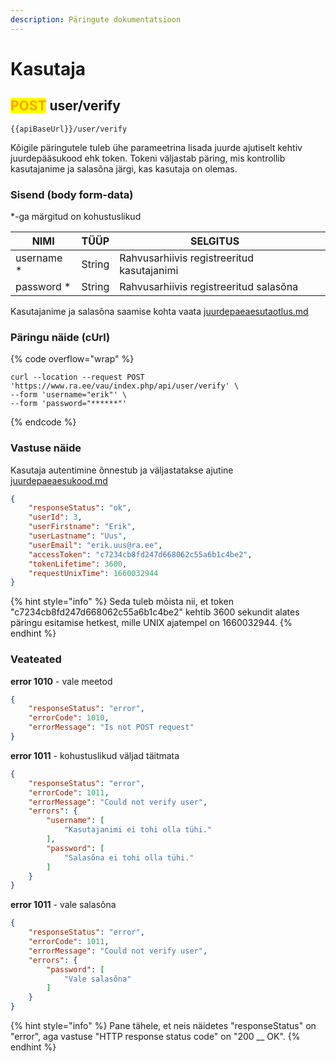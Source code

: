 ```yaml
---
description: Päringute dokumentatsioon
---
```


# Kasutaja

## <mark style="color:orange;">POST</mark> user/verify

```
{{apiBaseUrl}}/user/verify
```

Kõigile päringutele tuleb ühe parameetrina lisada juurde ajutiselt kehtiv juurdepääsukood ehk token. Tokeni väljastab päring, mis kontrollib kasutajanime ja salasõna järgi, kas kasutaja on olemas.

### Sisend (body form-data)

\*-ga märgitud on kohustuslikud

| NIMI        | TÜÜP   | SELGITUS                                   |   |
| ----------- | ------ | ------------------------------------------ | - |
| username \* | String | Rahvusarhiivis registreeritud kasutajanimi |   |
| password \* | String | Rahvusarhiivis registreeritud salasõna     |   |

Kasutajanime ja salasõna saamise kohta vaata [juurdepaeaesutaotlus.md](../juurdepaeaesutaotlus.md "mention")

### Päringu näide (cUrl)

{% code overflow="wrap" %}
```shell
curl --location --request POST 'https://www.ra.ee/vau/index.php/api/user/verify' \
--form 'username="erik"' \
--form 'password="******"'
```
{% endcode %}

### Vastuse näide

Kasutaja autentimine õnnestub ja väljastatakse ajutine [juurdepaeaesukood.md](../juurdepaeaesukood.md "mention")

```json
{
    "responseStatus": "ok",
    "userId": 3,
    "userFirstname": "Erik",
    "userLastname": "Uus",
    "userEmail": "erik.uus@ra.ee",
    "accessToken": "c7234cb8fd247d668062c55a6b1c4be2",
    "tokenLifetime": 3600,
    "requestUnixTime": 1660032944
}
```

{% hint style="info" %}
Seda tuleb mõista nii, et token "c7234cb8fd247d668062c55a6b1c4be2" kehtib 3600 sekundit alates päringu esitamise hetkest, mille UNIX ajatempel on 1660032944.
{% endhint %}

### Veateated

**error 1010** - vale meetod

```json
{
    "responseStatus": "error",
    "errorCode": 1010,
    "errorMessage": "Is not POST request"
}
```

**error 1011** - kohustuslikud väljad täitmata

```json
{
    "responseStatus": "error",
    "errorCode": 1011,
    "errorMessage": "Could not verify user",
    "errors": {
        "username": [
            "Kasutajanimi ei tohi olla tühi."
        ],
        "password": [
            "Salasõna ei tohi olla tühi."
        ]
    }
}
```

**error 1011** - vale salasõna

```json
{
    "responseStatus": "error",
    "errorCode": 1011,
    "errorMessage": "Could not verify user",
    "errors": {
        "password": [
            "Vale salasõna"
        ]
    }
}
```

{% hint style="info" %}
Pane tähele, et neis näidetes "responseStatus" on "error", aga vastuse "HTTP response status code" on "200 __ OK".&#x20;
{% endhint %}
